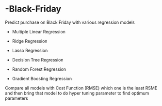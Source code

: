 # -Black-Friday
Predict purchase on Black Friday with various regression models

- Multiple Linear Regression

- Ridge Regression

- Lasso Regression

- Decision Tree Regression

- Random Forest Regression

- Gradient Boosting Regression

Compare all models with Cost Function (RMSE) which one is the least RSME and then
bring that model to do hyper tuning parameter to find optimum parameters
